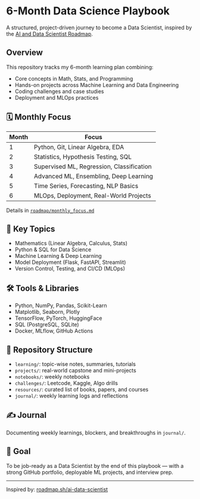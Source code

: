 # 6-Month Data Science Playbook

A structured, project-driven journey to become a Data Scientist, inspired by the [AI and Data Scientist Roadmap](https://roadmap.sh/ai-data-scientist).

## Overview

This repository tracks my 6-month learning plan combining:
- Core concepts in Math, Stats, and Programming
- Hands-on projects across Machine Learning and Data Engineering
- Coding challenges and case studies
- Deployment and MLOps practices

## 🗓 Monthly Focus

| Month | Focus                                  |
|-------|----------------------------------------|
| 1     | Python, Git, Linear Algebra, EDA       |
| 2     | Statistics, Hypothesis Testing, SQL    |
| 3     | Supervised ML, Regression, Classification |
| 4     | Advanced ML, Ensembling, Deep Learning |
| 5     | Time Series, Forecasting, NLP Basics   |
| 6     | MLOps, Deployment, Real-World Projects |

Details in [`roadmap/monthly_focus.md`](roadmap/monthly_focus.md)

## 🧠 Key Topics

- Mathematics (Linear Algebra, Calculus, Stats)
- Python & SQL for Data Science
- Machine Learning & Deep Learning
- Model Deployment (Flask, FastAPI, Streamlit)
- Version Control, Testing, and CI/CD (MLOps)

## 🛠 Tools & Libraries

- Python, NumPy, Pandas, Scikit-Learn
- Matplotlib, Seaborn, Plotly
- TensorFlow, PyTorch, HuggingFace
- SQL (PostgreSQL, SQLite)
- Docker, MLflow, GitHub Actions

## 📁 Repository Structure

- `learning/`: topic-wise notes, summaries, tutorials
- `projects/`: real-world capstone and mini-projects
- `notebooks/`: weekly notebooks
- `challenges/`: Leetcode, Kaggle, Algo drills
- `resources/`: curated list of books, papers, and courses
- `journal/`: weekly learning logs and reflections

## ✍️ Journal

Documenting weekly learnings, blockers, and breakthroughs in `journal/`.

## 🏁 Goal

To be job-ready as a Data Scientist by the end of this playbook — with a strong GitHub portfolio, deployable ML projects, and interview prep.

---

Inspired by: [roadmap.sh/ai-data-scientist](https://roadmap.sh/ai-data-scientist)

